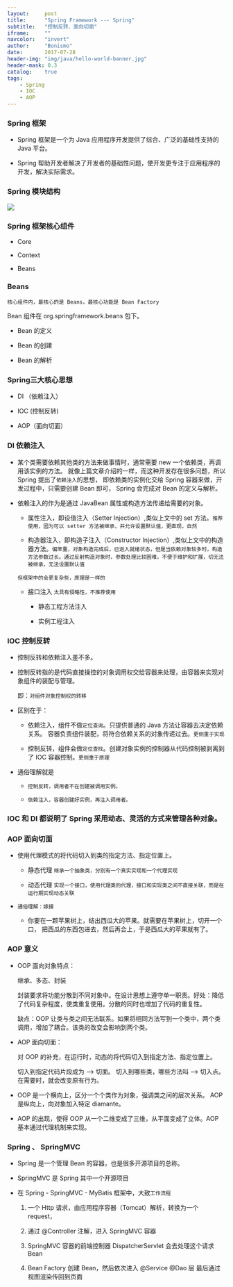 ```yaml
---
layout:     post
title:      "Spring Framework --- Spring"
subtitle:   "控制反转、面向切面"
iframe:     ""
navcolor:   "invert"
author:     "Bonismo"
date:       2017-07-28
header-img: "img/java/hello-world-banner.jpg"
header-mask: 0.3
catalog:    true
tags:
    - Spring
    - IOC
    - AOP
---
```


### Spring 框架

- Spring 框架是一个为 Java 应用程序开发提供了综合、广泛的基础性支持的 Java 平台。

- Spring 帮助开发者解决了开发者的基础性问题，使开发更专注于应用程序的开发，解决实际需求。

### Spring 模块结构

<div>
    <img src="https://github.com/StayHungryStayFoolish/stayhungrystayfoolish.github.io/blob/master/img/java/spring.png?raw=true" />
</div>


### Spring 框架核心组件

- Core

- Context

- Beans

### Beans

`核心组件内，最核心的是 Beans，最核心功能是 Bean Factory`

Bean 组件在 org.springframework.beans 包下。

- Bean 的定义

- Bean 的创建

- Bean 的解析

### Spring三大核心思想

- DI （依赖注入）

- IOC (控制反转)

- AOP（面向切面）

### DI 依赖注入

- 某个类需要依赖其他类的方法来做事情时，通常需要 new 一个依赖类，再调用该实例的方法。
  就像上篇文章介绍的一样，而这种开发存在很多问题，所以 Spring 提出了`依赖注入`的思想，
  即依赖类的实例化交给 Spring 容器来做，开发过程中，只需要创建 Bean 即可，
  Spring 会完成对 Bean 的定义与解析。

- 依赖注入的作为是通过 JavaBean 属性或构造方法传递给需要的对象。

    - 属性注入，即设值注入（Setter Injection）,类似上文中的 set 方法。`推荐使用，因为可以 setter 方法被继承，并允许设置默认值，更直观，自然`

    - 构造器注入，即构造子注入（Constructor Injection）,类似上文中的构造器方法。`偏笨重，对象构造完成后，已进入就绪状态，但是当依赖对象较多时，构造方法参数过长。通过反射构造对象时，参数处理比较困难，不便于维护和扩展，切无法被继承，无法设置默认值`

    `但框架中的会更复杂些，原理是一样的`

    - 接口注入 `太具有侵略性，不推荐使用`

        - 静态工程方法注入

        - 实例工程注入

### IOC 控制反转

- 控制反转和依赖注入差不多。

- 控制反转指的是代码直接操控的对象调用权交给容器来处理，由容器来实现对象组件的装配与管理。

  即：`对组件对象控制权的转移`

- 区别在于：

    - 依赖注入，组件不做`定位查询`。只提供普通的 Java 方法让容器去决定依赖关系。
      容器负责组件装配，将符合依赖关系的对象传递过去。`更侧重于实现`

    - 控制反转，组件会做`定位查找`。创建对象实例的控制器从代码控制被剥离到了 IOC 容器控制。`更侧重于原理`

- 通俗理解就是

   - `控制反转，调用者不在创建被调用实例。`

   - `依赖注入，容器创建好实例，再注入调用者。`


### IOC 和 DI 都说明了 Spring 采用动态、灵活的方式来管理各种对象。

### AOP 面向切面

- 使用代理模式的将代码切入到类的指定方法、指定位置上。

    - 静态代理  `继承一个抽象类，分别有一个真实实现和一个代理实现`

    - 动态代理  `实现一个接口，使用代理类的代理，接口和实现类之间不直接关联，而是在运行期实现动态关联`

- `通俗理解：嫁接`

    - 你要在一颗苹果树上，结出西瓜大的苹果。就需要在苹果树上，切开一个口，
      把西瓜的东西包进去，然后再合上，于是西瓜大的苹果就有了。

### AOP 意义

- OOP 面向对象特点：

    继承、多态、封装

    封装要求将功能分散到不同对象中。在设计思想上遵守单一职责。好处：降低了代码复杂程度，使类重复使用。分散的同时也增加了代码的重复性。

    缺点：OOP 让类与类之间无法联系。如果将相同方法写到一个类中，两个类调用，增加了耦合。该类的改变会影响到两个类。

- AOP 面向切面：

    对 OOP 的补充，在运行时，动态的将代码切入到指定方法、指定位置上。

    切入到指定代码片段成为 --> 切面。 切入到哪些类，哪些方法叫 --> 切入点。在需要时，就会改变原有行为。

- OOP 是一个横向上，区分一个个类作为对象，强调类之间的层次关系。 AOP 是纵向上，向对象加入特定 diamante。

- AOP 的出现，使得 OOP 从一个二维变成了三维，从平面变成了立体。AOP 基本通过代理机制来实现。

### Spring 、 SpringMVC

- Spring 是一个管理 Bean 的容器，也是很多开源项目的总称。

- SpringMVC 是 Spring 其中一个开源项目

- 在 Spring - SpringMVC - MyBatis 框架中，大致`工作流程`

  1. 一个 Http 请求，由应用程序容器（Tomcat）解析，转换为一个 request，

  2. 通过 @Controller 注解，进入 SpringMVC 容器

  3. SpringMVC 容器的前端控制器 DispatcherServlet 会去处理这个请求 Bean

  4. Bean Factory 创建 Bean，然后依次进入 @Service @Dao 层 最后通过视图渲染传回到页面